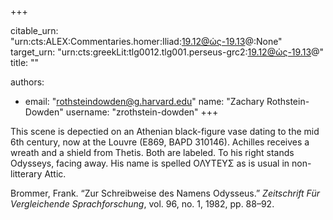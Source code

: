 +++


citable_urn: "urn:cts:ALEX:Commentaries.homer:Iliad:19.12@ὡς-19.13@:None"
target_urn: "urn:cts:greekLit:tlg0012.tlg001.perseus-grc2:19.12@ὡς-19.13@"
title: ""

authors:
- email: "rothsteindowden@g.harvard.edu"
  name: "Zachary Rothstein-Dowden"
  username: "zrothstein-dowden"
+++

<p>This scene is depectied on an Athenian black-figure vase dating to the mid 6th century, now at the Louvre (E869, BAPD 310146). Achilles receives a wreath and a shield from Thetis. Both are labeled. To his right stands Odysseys, facing away. His name is spelled ΟΛΥΤΕΥΣ as is usual in non-litterary Attic.</p><p></p><p>Brommer, Frank. “Zur Schreibweise des Namens Odysseus.” <em>Zeitschrift Für Vergleichende Sprachforschung</em>, vol. 96, no. 1, 1982, pp. 88–92.</p>